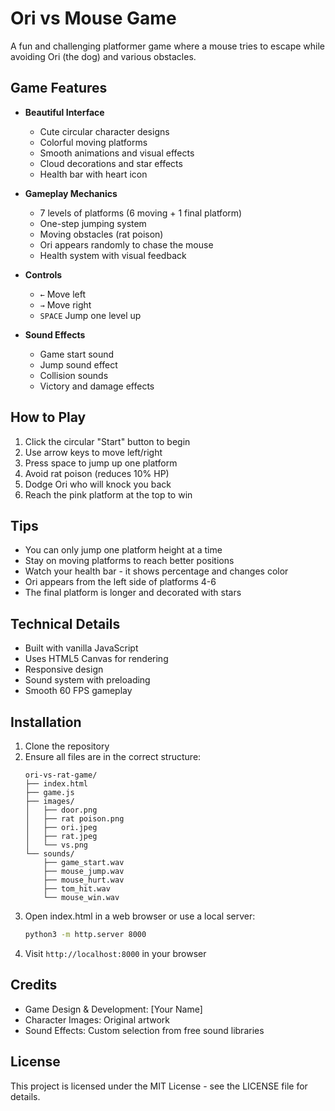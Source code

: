 # Ori vs Mouse Game

A fun and challenging platformer game where a mouse tries to escape while avoiding Ori (the dog) and various obstacles.

## Game Features

- **Beautiful Interface**
  - Cute circular character designs
  - Colorful moving platforms
  - Smooth animations and visual effects
  - Cloud decorations and star effects
  - Health bar with heart icon

- **Gameplay Mechanics**
  - 7 levels of platforms (6 moving + 1 final platform)
  - One-step jumping system
  - Moving obstacles (rat poison)
  - Ori appears randomly to chase the mouse
  - Health system with visual feedback

- **Controls**
  - `←` Move left
  - `→` Move right
  - `SPACE` Jump one level up

- **Sound Effects**
  - Game start sound
  - Jump sound effect
  - Collision sounds
  - Victory and damage effects

## How to Play

1. Click the circular "Start" button to begin
2. Use arrow keys to move left/right
3. Press space to jump up one platform
4. Avoid rat poison (reduces 10% HP)
5. Dodge Ori who will knock you back
6. Reach the pink platform at the top to win

## Tips

- You can only jump one platform height at a time
- Stay on moving platforms to reach better positions
- Watch your health bar - it shows percentage and changes color
- Ori appears from the left side of platforms 4-6
- The final platform is longer and decorated with stars

## Technical Details

- Built with vanilla JavaScript
- Uses HTML5 Canvas for rendering
- Responsive design
- Sound system with preloading
- Smooth 60 FPS gameplay

## Installation

1. Clone the repository
2. Ensure all files are in the correct structure:
   ```
   ori-vs-rat-game/
   ├── index.html
   ├── game.js
   ├── images/
   │   ├── door.png
   │   ├── rat poison.png
   │   ├── ori.jpeg
   │   ├── rat.jpeg
   │   └── vs.png
   └── sounds/
       ├── game_start.wav
       ├── mouse_jump.wav
       ├── mouse_hurt.wav
       ├── tom_hit.wav
       └── mouse_win.wav
   ```
3. Open index.html in a web browser or use a local server:
   ```bash
   python3 -m http.server 8000
   ```
4. Visit `http://localhost:8000` in your browser

## Credits

- Game Design & Development: [Your Name]
- Character Images: Original artwork
- Sound Effects: Custom selection from free sound libraries

## License

This project is licensed under the MIT License - see the LICENSE file for details. 